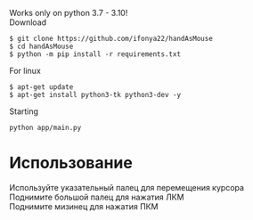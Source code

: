 Works only on python 3.7 - 3.10!\
Download
```
$ git clone https://github.com/ifonya22/handAsMouse
$ cd handAsMouse
$ python -m pip install -r requirements.txt
```
For linux
```
$ apt-get update
$ apt-get install python3-tk python3-dev -y 
```
Starting
```
python app/main.py
```
# Использование
Используйте указательный палец для перемещения курсора\
Поднимите большой палец для нажатия ЛКМ\
Поднимите мизинец для нажатия ПКМ
